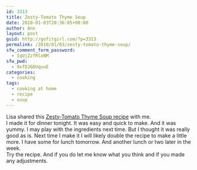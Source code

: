 ```yaml
---
id: 3313
title: Zesty-Tomato Thyme Soup
date: 2010-01-03T20:36:05+00:00
author: Ann
layout: post
guid: http://gofitgirl.com/?p=3313
permalink: /2010/01/03/zesty-tomato-thyme-soup/
sfw_comment_form_password:
  - IqUjZzfRloNM
sfw_pwd:
  - 9xfDJ6DUquuE
categories:
  - cooking
tags:
  - cooking at home
  - recipe
  - soup
---
```

Lisa shared this [Zesty-Tomato Thyme Soup recipe](http://gofitgirl.com/?p=3300) with me.  
I made it for dinner tonight. It was easy and quick to make. And it was yummy. I may play with the ingredients next time. But I thought it was really good as is. Next time I make it I will likely double the recipe to make a little more. I have some for lunch tomorrow. And another lunch or two later in the week.  
Try the recipe. And if you do let me know what you think and if you made any adjustments.